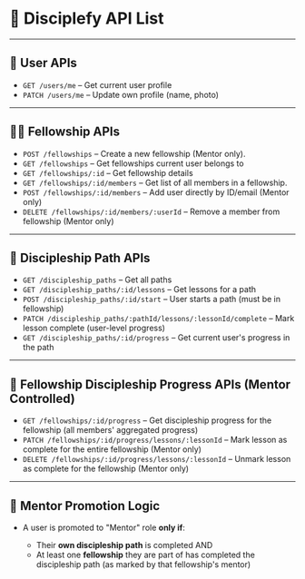 # 📡 Disciplefy API List

---

## 👤 User APIs

* `GET /users/me` – Get current user profile
* `PATCH /users/me` – Update own profile (name, photo)

---

## 🧑‍🧒 Fellowship APIs

* `POST /fellowships` – Create a new fellowship (Mentor only).
* `GET /fellowships` – Get fellowships current user belongs to
* `GET /fellowships/:id` – Get fellowship details
* `GET /fellowships/:id/members` – Get list of all members in a fellowship.
* `POST /fellowships/:id/members` – Add user directly by ID/email (Mentor only)
* `DELETE /fellowships/:id/members/:userId` – Remove a member from fellowship (Mentor only)

---

## 🧣 Discipleship Path APIs

* `GET /discipleship_paths` – Get all paths
* `GET /discipleship_paths/:id/lessons` – Get lessons for a path
* `POST /discipleship_paths/:id/start` – User starts a path (must be in fellowship)
* `PATCH /discipleship_paths/:pathId/lessons/:lessonId/complete` – Mark lesson complete (user-level progress)
* `GET /discipleship_paths/:id/progress` – Get current user's progress in the path

---

## 📓 Fellowship Discipleship Progress APIs (Mentor Controlled)

* `GET /fellowships/:id/progress` – Get discipleship progress for the fellowship (all members' aggregated progress)
* `PATCH /fellowships/:id/progress/lessons/:lessonId` – Mark lesson as complete for the entire fellowship (Mentor only)
* `DELETE /fellowships/:id/progress/lessons/:lessonId` – Unmark lesson as complete for the fellowship (Mentor only)

---

## 🔹 Mentor Promotion Logic

* A user is promoted to "Mentor" role **only if**:

  * Their **own discipleship path** is completed AND
  * At least one **fellowship** they are part of has completed the discipleship path (as marked by that fellowship's mentor)
